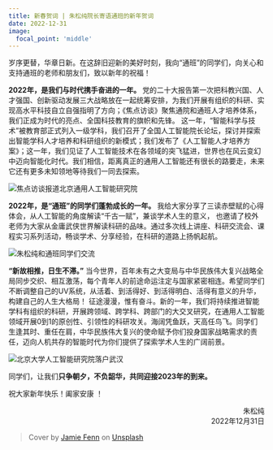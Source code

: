 ```yaml
---
title: 新春贺词 | 朱松纯院长寄语通班的新年贺词
date: 2022-12-31
image:
  focal_point: 'middle'
---
```


岁序更替，华章日新。在这辞旧迎新的美好时刻，我向“通班”的同学们，向关心和支持通班的老师和朋友们，致以新年的祝福！

<!--more-->

**2022年，是我们与时代携手奋进的一年。** 党的二十大报告第一次把科教兴国、人才强国、创新驱动发展三大战略放在一起统筹安排，为我们开展有组织的科研、实现高水平科技自立自强指明了方向；《焦点访谈》聚焦通院和通班人才培养体系，我们正成为时代的亮点、全国科技教育的旗帜和先锋。 这一年，“智能科学与技术”被教育部正式列入一级学科，我们召开了全国人工智能院长论坛，探讨并探索出智能学科人才培养和科研组织的新模式；我们发布了《人工智能人才培养方案》；这一年，我们见证了人工智能技术在各领域的突飞猛进，世界也在风云变幻中迈向智能化时代。我们相信，距离真正的通用人工智能还有很长的路要走，未来它还有更多未知领地等待我们一同去探索。

![焦点访谈报道北京通用人工智能研究院](https://assets.tongclass.ac.cn/events/new-year-2023/focus.jpg)

**2022年，是“通班”的同学们蓬勃成长的一年。** 我给大家分享了三读赤壁赋的心得体会，从人工智能的角度解读“千古一赋”，兼谈学术人生的意义， 也邀请了校外老师为大家从金庸武侠世界解读科研的品味。通过多次线上讲座、科研交流会、课程实习系列活动，畅谈学术、分享经验，在科研的道路上扬帆起航。

![朱松纯和通班同学们交流](https://assets.tongclass.ac.cn/events/new-year-2023/zhu-talk.jpg)

**“新故相推，日生不滞。”** 当今世界，百年未有之大变局与中华民族伟大复兴战略全局同步交织、相互激荡，每个青年人的前途命运注定与国家紧密相连。希望同学们不断调整自己的UV系统，从活着、到活得好、到活得明白、活得有意义的升华，构建自己的人生大格局！
征途漫漫，惟有奋斗。新的一年，我们将持续推进智能学科有组织的科研，开展跨领域、跨学科、跨部门的大交叉研究，在通用人工智能领域开展0到1的原创性、引领性的科研攻关。海阔凭鱼跃，天高任鸟飞。同学们生逢其时、重任在肩，中华民族伟大复兴的使命赋予你们投身国家战略需求的责任，迈向人机共存的智能时代为你们提供了探索学术人生的广阔前景。

![北京大学人工智能研究院落户武汉](https://assets.tongclass.ac.cn/events/new-year-2023/pku-iai-wuhan.jpg)

同学们，让我们**只争朝夕，不负韶华，共同迎接2023年的到来。**

祝大家新年快乐！阖家安康 ！

<div style="text-align: right">朱松纯</div>

<div style="text-align: right">2022年12月31日</div>

<!-- ![朱松纯院长](https://assets.tongclass.ac.cn/events/new-year-2023/zhu-avatar.png) -->

> Cover by <a href="https://unsplash.com/@jamie_fenn?utm_source=unsplash&utm_medium=referral&utm_content=creditCopyText">Jamie Fenn</a> on <a href="https://unsplash.com/wallpapers/events/new-year?utm_source=unsplash&utm_medium=referral&utm_content=creditCopyText">Unsplash</a>
  